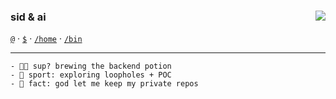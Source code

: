 
### sid & ai <img align="right" src="https://komarev.com/ghpvc/?username=sidharthpunathil&color=blueviolet">
 [`@`](mailto:sidharthpunathil714@gmail.com) · [`$`](https://www.buymeacoffee.com/sidharthp) · [`/home`](https://sidharth.co/) · [`/bin`](https://linkedin.com/in/sidharthpunathil)

----

```
- 👨‍🍳 sup? brewing the backend potion
- 🥊 sport: exploring loopholes + POC  
- 🐉 fact: god let me keep my private repos
```
